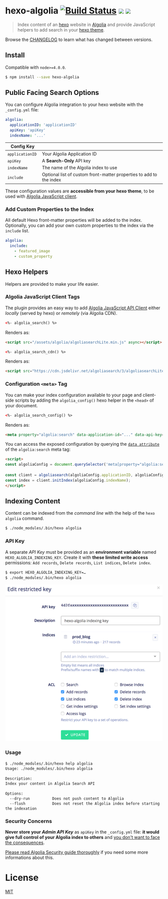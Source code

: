 # hexo-algolia [![Build Status][]][pkg-build] ![][pkg-downloads] ![][pkg-version]

> Index content of an [hexo][] website in [Algolia][] and provide JavaScript helpers to add search in your [hexo theme][].

Browse the [CHANGELOG][] to learn what has changed between versions.

## Install

Compatible with `node>=4.0.0`.

```bash
$ npm install --save hexo-algolia
```

## Public Facing Search Options

You can configure Algolia integration to your hexo website with the `_config.yml` file:

``` yaml
algolia:
  applicationID: 'applicationID'
  apiKey: 'apiKey'
  indexName: '...'
```

| Config Key | |
| --- | --- |
| `applicationID` | Your Algolia Application ID |
| `apiKey` | A **Search-Only** API key |
| `indexName` | The name of the Algolia index to use |
| `include` | Optional list of custom front-matter properties to add to the index  |

These configuration values are **accessible from your hexo theme**, to be used with [Algolia JavaScript client](https://www.algolia.com/doc/guides/search/auto-complete/#user-interface).

### Add Custom Properties to the Index

All default Hexo front-matter properties will be added to the index. Optionally, you can add your own custom properties to the index via the `include` list. 

``` yaml
algolia:
  include:
    - featured_image
    - custom_property
```


## Hexo Helpers

Helpers are provided to make your life easier.

### Algolia JavaScript Client Tags

The plugin provides an easy way to add [Algolia JavaScript API Client][js-client] either _locally_ (served by hexo) or _remotely_ (via Algolia CDN).

```html
<%- algolia_search() %>
```

Renders as:

```html
<script src="/assets/algolia/algoliasearchLite.min.js" async></script>
```

```html
<%- algolia_search_cdn() %>
```

Renders as:

```html
<script src="https://cdn.jsdelivr.net/algoliasearch/3/algoliasearchLite.min.js" async></script>
```

### Configuration `<meta>` Tag

You can make your index configuration available to your page and client-side scripts by adding the `algolia_config()` hexo helper in the `<head>` of your document.

```html
<%- algolia_search_config() %>
```

Renders as:

```html
<meta property="algolia:search" data-application-id="..." data-api-key="..." data-index-name="...">
```

You can access the exposed configuration by querying the [`data attribute`](dataset) of the `algolia:search` meta tag:

```html
<script>
const algoliaConfig = document.querySelector('meta[property="algolia:search"]').dataset;

const client = algoliasearch(algoliaConfig.applicationID, algoliaConfig.apiKey);
const index = client.initIndex(algoliaConfig.indexName);
</script>
```

## Indexing Content

Content can be indexed from the _command line_ with the help of the `hexo algolia` command.

```bash
$ ./node_modules/.bin/hexo algolia
```

### API Key

A separate _API Key_ must be provided as an **environment variable** named `HEXO_ALGOLIA_INDEXING_KEY`. Create it with **these limited write access** permissions: `Add records`, `Delete records`, `List indices`, `Delete index`.

```bash
$ export HEXO_ALGOLIA_INDEXING_KEY=…
$ ./node_modules/.bin/hexo algolia
```
![](algolia-write-key.png)

### Usage

```
$ ./node_modules/.bin/hexo help algolia
Usage: ./node_modules/.bin/hexo algolia

Description:
Index your content in Algolia Search API

Options:
  --dry-run          Does not push content to Algolia
  --flush            Does not reset the Algolia index before starting the indexation
```

### Security Concerns

**Never store your _Admin API Key_** as `apiKey` in the `_config.yml` file: **it would give full control of your Algolia index to others** and [you don't want to face the consequences][daily-mirror-bonanza].

[Please read Algolia Security guide thoroughly][security] if you need some more informations about this.

# License

[MIT](LICENSE)

[Build Status]: https://travis-ci.org/oncletom/hexo-algolia.svg?branch=master
[pkg-build]: https://travis-ci.org/oncletom/hexo-algolia
[pkg-downloads]: https://img.shields.io/npm/dm/hexo-algolia.svg
[pkg-version]: https://img.shields.io/npm/v/hexo-algolia.svg

[hexo]: https://hexo.io/
[Algolia]: https://www.algolia.com/
[hexo theme]: https://hexo.io/docs/themes.html

[CHANGELOG]: https://github.com/oncletom/hexo-algolia/blob/master/CHANGELOG.md

[js-client]: https://www.algolia.com/doc/api-client/javascript/
[batching]: https://www.algolia.com/doc/guides/indexing/import-synchronize-data/#batching
[security]: https://www.algolia.com/doc/guides/security/api-keys/
[dataset]: https://developer.mozilla.org/en-US/docs/Learn/HTML/Howto/Use_data_attributes
[daily-mirror-bonanza]: http://www.mirror.co.uk/all-about/cybersecurity
